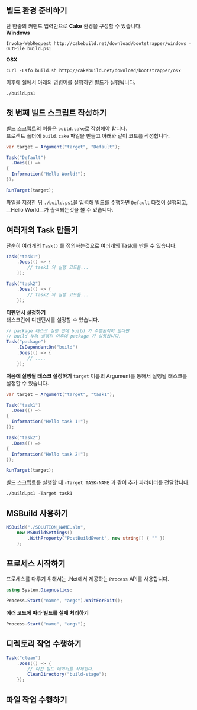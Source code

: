 빌드 환경 준비하기
----
단 한줄의 커맨드 입력만으로 __Cake__ 환경을 구성할 수 있습니다.<br>
__Windows__
```
Invoke-WebRequest http://cakebuild.net/download/bootstrapper/windows -OutFile build.ps1
```
__OSX__
```
curl -Lsfo build.sh http://cakebuild.net/download/bootstrapper/osx
```

이후에 쉘에서 아래의 명령어를 실행하면 빌드가 실행됩니다.
```
./build.ps1
```

첫 번째 빌드 스크립트 작성하기
----
빌드 스크립트의 이름은 `build.cake`로 작성해야 합니다.<br>
프로젝트 폴더에 `build.cake` 파일을 만들고 아래와 같이 코드를 작성합니다.

```cs
var target = Argument("target", "Default");

Task("Default")
  .Does(() =>
{
  Information("Hello World!");
});

RunTarget(target);
```

파일을 저장한 뒤 `./build.ps1`을 입력해 빌드를 수행하면 `Default` 타겟이 실행되고, __Hello World__가 출력되는것을 볼 수 있습니다.


여러개의 Task 만들기
----
단순히 여러개의 `Task()` 를 정의하는것으로 여러개의 Task를 만들 수 있습니다.
```cs
Task("task1")
    .Does(() => {
        // task1 의 실행 코드들...
    });

Task("task2")
    .Does(() => {
        // task2 의 실행 코드들...
    });
```

__디펜던시 설정하기__<br>
태스크간에 디펜던시를 설정할 수 있습니다.
```cs
// package 태스크 실행 전에 build 가 수행된적이 없다면
// build 부터 실행된 이후에 package 가 실행됩니다.
Task("package")
    .IsDependentOn("build")
    .Does(() => {
        // ....
    });
```

__처음에 실행될 태스크 설정하기__
`target` 이름의 Argument를 통해서 실행될 태스크를 설정할 수 있습니다.
```cs
var target = Argument("target", "task1");

Task("task1")
  .Does(() =>
{
  Information("Hello task 1!");
});

Task("task2")
  .Does(() =>
{
  Information("Hello task 2!");
});

RunTarget(target);
```
빌드 스크립트를 실행할 때 `-Target TASK-NAME` 과 같이 추가 파라미터를 전달합니다.
```
./build.ps1 -Target task1
```

MSBuild 사용하기
----
```cs
MSBuild("./SOLUTION_NAME.sln",
    new MSBuildSettings()
        .WithProperty("PostBuildEvent", new string[] { "" })
    );
```

프로세스 시작하기
----
프로세스를 다루기 위해서는 .Net에서 제공하는 `Process` API를 사용합니다.
```cs
using System.Diagnostics;

Process.Start("name", "args").WaitForExit();
```
__에러 코드에 따라 빌드를 실패 처리하기__
```cs
Process.Start("name", "args");
```

디렉토리 작업 수행하기
----

```cs
Task("clean")
    .Does(() => {
        // 이전 빌드 데이터를 삭제한다.
        CleanDirectory("build-stage");
    });
```

파일 작업 수행하기
----

